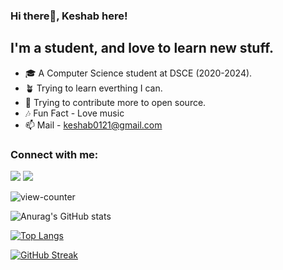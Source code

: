 ### Hi there🙋, Keshab here!


## I'm a student, and love to learn new stuff.
- 🎓 A Computer Science student at DSCE (2020-2024).
- 🪴 Trying to learn everthing I can.
- 🥅 Trying to contribute more to open source.
- 🎶 Fun Fact - Love music
- 📫 Mail - keshab0121@gmail.com

### Connect with me:
[<img src="https://img.icons8.com/fluency/48/000000/linkedin.png"/>](https://www.linkedin.com/in/keshab-kataruka-3a3060207/)
[<img src="https://img.icons8.com/fluency/48/000000/instagram-new.png"/>](https://www.instagram.com/_keshabbb_/)

![view-counter](https://komarev.com/ghpvc/?username=Keshab0100&theme=radical)

![Anurag's GitHub stats](https://github-readme-stats-37eq70jyu-keshab0100.vercel.app/api?username=Keshab0100&show_icons=true&theme=radical)

[![Top Langs](https://github-readme-stats-37eq70jyu-keshab0100.vercel.app/api/top-langs/?username=Keshab0100&layout=compact&theme=radical)](https://github.com/anuraghazra/github-readme-stats)

[![GitHub Streak](https://github-readme-streak-stats.herokuapp.com/?user=Keshab0100&theme=radical)](https://git.io/streak-stats)
